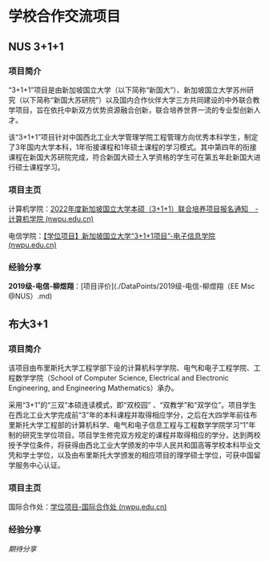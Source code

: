 # 学校合作交流项目

## NUS 3+1+1

### **项目简介**

“3+1+1”项目是由新加坡国立大学（以下简称“新国大”）、新加坡国立大学苏州研究（以下简称“新国大苏研院”）以及国内合作伙伴大学三方共同建设的中外联合教学项目，旨在依托中新双方优势资源融合创新，联合培养世界一流的专业型创新人才。

该“3+1+1”项目针对中国西北工业大学管理学院工程管理方向优秀本科学生，制定了3年国内大学本科，1年衔接课程和1年硕士课程的学习模式。其中第四年的衔接课程在新国大苏研院完成，符合新国大硕士入学资格的学生可在第五年赴新国大进行硕士课程学习。

### **项目主页**

计算机学院：[2022年度新加坡国立大学本硕（3+1+1）联合培养项目报名通知　-计算机学院 (nwpu.edu.cn)](https://jsj.nwpu.edu.cn/info/1599/10262.htm)

电信学院：[【学位项目】新加坡国立大学“3+1+1项目”-电子信息学院 (nwpu.edu.cn)](https://dianzi.nwpu.edu.cn/info/1529/11595.htm)

### **经验分享**

**2019级-电信-柳煜翔**：[项目评价](./DataPoints/2019级-电信-柳煜翔（EE Msc @NUS）.md)

## 布大3+1

### 项目简介

该项目由布里斯托大学工程学部下设的计算机科学学院、电气和电子工程学院、工程数学学院（School of Computer Science, Electrical and Electronic Engineering, and Engineering Mathematics）承办。

采用“3+1”的“三双”本硕连读模式，即“双校园” 、“双教学”和“双学位”。项目学生在西北工业大学完成前“3”年的本科课程并取得相应学分，之后在大四学年前往布里斯托大学工程部的计算机科学、电气和电子信息工程与工程数学学院学习“1”年制的研究生学位项目。项目学生修完双方规定的课程并取得相应的学分，达到两校授予学位条件，将获得由西北工业大学颁发的中华人民共和国高等学校本科毕业文凭和学士学位，以及由布里斯托大学颁发的相应项目的理学硕士学位，可获中国留学服务中心认证。

### 项目主页

国际合作处：[学位项目-国际合作处 (nwpu.edu.cn)](https://axsh.nwpu.edu.cn/lxxm/xwxm.htm)

### 经验分享

*期待分享*
